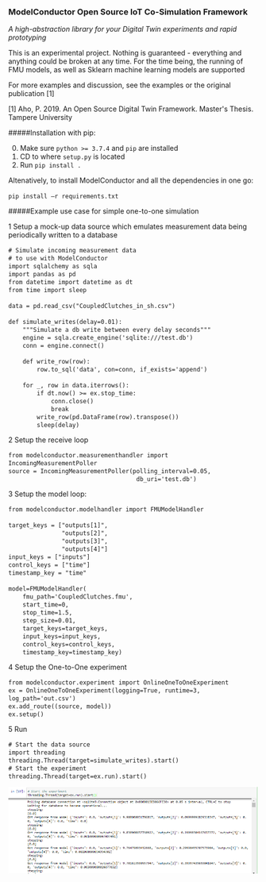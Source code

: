 ### ModelConductor Open Source IoT Co-Simulation Framework
_A high-abstraction library for your Digital Twin experiments and rapid prototyping_

This is an experimental project. Nothing is guaranteed - everything and anything could be broken at any time. 
For the time being, the running of FMU models, as well as Sklearn machine learning models are supported

For more examples and discussion, see the examples or the original publication [1]

[1] Aho, P. 2019. An Open Source Digital Twin Framework. Master's Thesis. Tampere University

#####Installation with pip:

0. Make sure `python >= 3.7.4` and `pip` are installed
1. CD to where `setup.py` is located
2. Run `pip install . `

Altenatively, to install ModelConductor and all the dependencies in one go:

`pip install –r requirements.txt`

#####Example use case for simple one-to-one simulation

1 Setup a mock-up data source which emulates measurement data being periodically written to a database

```
# Simulate incoming measurement data 
# to use with ModelConductor
import sqlalchemy as sqla
import pandas as pd
from datetime import datetime as dt
from time import sleep

data = pd.read_csv("CoupledClutches_in_sh.csv")

def simulate_writes(delay=0.01):
    """Simulate a db write between every delay seconds"""
    engine = sqla.create_engine('sqlite:///test.db')
    conn = engine.connect()

    def write_row(row):
        row.to_sql('data', con=conn, if_exists='append')

    for _, row in data.iterrows():
        if dt.now() >= ex.stop_time:
            conn.close()
            break
        write_row(pd.DataFrame(row).transpose())
        sleep(delay)

```
2 Setup the receive loop
```
from modelconductor.measurementhandler import IncomingMeasurementPoller
source = IncomingMeasurementPoller(polling_interval=0.05, 
                                    db_uri='test.db')
```
3 Setup the model loop:
```
from modelconductor.modelhandler import FMUModelHandler

target_keys = ["outputs[1]",
               "outputs[2]",
               "outputs[3]",
               "outputs[4]"]
input_keys = ["inputs"]
control_keys = ["time"]
timestamp_key = "time"

model=FMUModelHandler(
    fmu_path='CoupledClutches.fmu',
    start_time=0,
    stop_time=1.5,
    step_size=0.01,
    target_keys=target_keys,
    input_keys=input_keys,
    control_keys=control_keys,
    timestamp_key=timestamp_key)
```
4 Setup the One-to-One experiment
```
from modelconductor.experiment import OnlineOneToOneExperiment
ex = OnlineOneToOneExperiment(logging=True, runtime=3, log_path='out.csv')
ex.add_route((source, model))
ex.setup()
```
5 Run
```
# Start the data source
import threading
threading.Thread(target=simulate_writes).start()
# Start the experiment
threading.Thread(target=ex.run).start()
```

![alt text](out.png "Example Output From ModelConductor")
